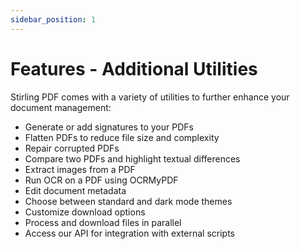 ```yaml
---
sidebar_position: 1
---
```

# Features - Additional Utilities

Stirling PDF comes with a variety of utilities to further enhance your document management:

- Generate or add signatures to your PDFs
- Flatten PDFs to reduce file size and complexity
- Repair corrupted PDFs
- Compare two PDFs and highlight textual differences
- Extract images from a PDF
- Run OCR on a PDF using OCRMyPDF
- Edit document metadata
- Choose between standard and dark mode themes
- Customize download options
- Process and download files in parallel
- Access our API for integration with external scripts 
